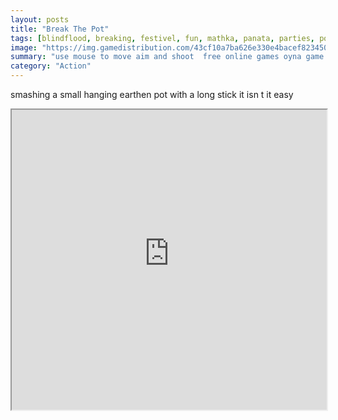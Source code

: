 ```yaml
---
layout: posts
title: "Break The Pot"
tags: [blindflood, breaking, festivel, fun, mathka, panata, parties, pot, free, online, games, oyna, game, free, games, play, play, games]
image: "https://img.gamedistribution.com/43cf10a7ba626e330e4bacef823450a9.jpg"
summary: "use mouse to move aim and shoot  free online games oyna game free games play play games"
category: "Action"
---
```


smashing a small hanging earthen pot with a long stick it isn t it easy

<iframe width="100%" height="480px;" src="https://flash.gamedistribution.com?game=43cf10a7ba626e330e4bacef823450a9"></iframe>